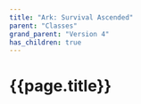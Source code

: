 ```yaml
---
title: "Ark: Survival Ascended"
parent: "Classes"
grand_parent: "Version 4"
has_children: true
---
```

# {{page.title}}